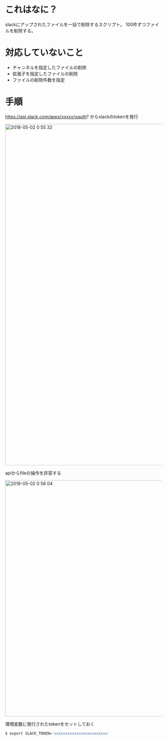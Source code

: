 # これはなに？
slackにアップされたファイルを一括で削除するスクリプト。
100件ずつファイルを削除する。

# 対応していないこと
- チャンネルを指定したファイルの削除
- 拡張子を指定したファイルの削除
- ファイルの削除件数を指定

# 手順
https://api.slack.com/apps/xxxxx/oauth? からslackのtokenを発行

<img width="1096" alt="2018-05-02 0 55 32" src="https://user-images.githubusercontent.com/12689907/39480699-f84637b8-4da3-11e8-9a8a-53cccf6751f1.png">

apiからfileの操作を許容する

<img width="758" alt="2018-05-02 0 56 04" src="https://user-images.githubusercontent.com/12689907/39480708-fdc97af6-4da3-11e8-851d-9d32e25efd0d.png">

環境変数に発行されたtokenをセットしておく
```sh
$ export SLACK_TOKEN='xxxxxxxxxxxxxxxxxxxxxxxx'
```